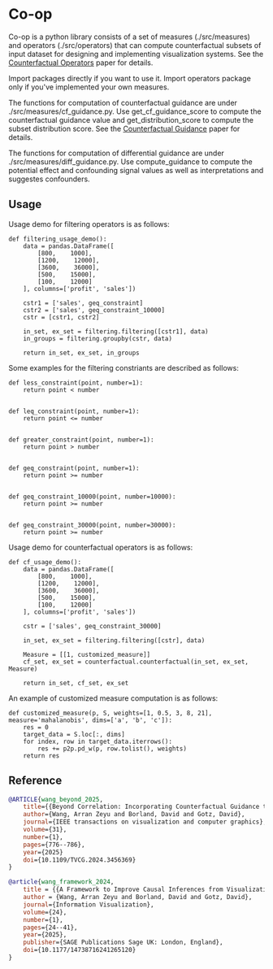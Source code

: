 # Co-op

Co-op is a python library consists of a set of measures (./src/measures) and operators (./src/operators) that can compute counterfactual subsets of input dataset for designing and implementing visualization systems. See the [Counterfactual Operators](https://vaclab.unc.edu/publication/iv_2024_wang_b/) paper for details.

Import packages directly if you want to use it. Import operators package only if you've implemented your own measures.

The functions for computation of counterfactual guidance are under ./src/measures/cf_guidance.py. Use get_cf_guidance_score to compute the counterfactual guidance value and get_distribution_score to compute the subset distribution score. See the [Counterfactual Guidance](https://vaclab.unc.edu/publication/tvcg_2025_wang_b/) paper for details.

The functions for computation of differential guidance are under ./src/measures/diff_guidance.py. Use compute_guidance to compute the potential effect and confounding signal values as well as interpretations and suggestes confounders.


## Usage

Usage demo for filtering operators is as follows:

```
def filtering_usage_demo():
    data = pandas.DataFrame([
        [800,    1000],
        [1200,    12000],
        [3600,    36000],
        [500,    15000],
        [100,    12000]
    ], columns=['profit', 'sales'])

    cstr1 = ['sales', geq_constraint]
    cstr2 = ['sales', geq_constraint_10000]
    cstr = [cstr1, cstr2]

    in_set, ex_set = filtering.filtering([cstr1], data)
    in_groups = filtering.groupby(cstr, data)

    return in_set, ex_set, in_groups
```

Some examples for the filtering constriants are described as follows:

```
def less_constraint(point, number=1):
    return point < number


def leq_constraint(point, number=1):
    return point <= number


def greater_constraint(point, number=1):
    return point > number


def geq_constraint(point, number=1):
    return point >= number


def geq_constraint_10000(point, number=10000):
    return point >= number


def geq_constraint_30000(point, number=30000):
    return point >= number
```

Usage demo for counterfactual operators is as follows:

```
def cf_usage_demo():
    data = pandas.DataFrame([
        [800,    1000],
        [1200,    12000],
        [3600,    36000],
        [500,    15000],
        [100,    12000]
    ], columns=['profit', 'sales'])

    cstr = ['sales', geq_constraint_30000]

    in_set, ex_set = filtering.filtering([cstr], data)

    Measure = [[1, customized_measure]]
    cf_set, ex_set = counterfactual.counterfactual(in_set, ex_set, Measure)

    return in_set, cf_set, ex_set
```

An example of customized measure computation is as follows:

```
def customized_measure(p, S, weights=[1, 0.5, 3, 8, 21], measure='mahalanobis', dims=['a', 'b', 'c']):
    res = 0
    target_data = S.loc[:, dims]
    for index, row in target_data.iterrows():
        res += p2p.pd_w(p, row.tolist(), weights)
    return res
```

## Reference

```bibtex
@ARTICLE{wang_beyond_2025,
    title={{Beyond Correlation: Incorporating Counterfactual Guidance to Better Support Exploratory Visual Analysis}},
    author={Wang, Arran Zeyu and Borland, David and Gotz, David},
    journal={IEEE transactions on visualization and computer graphics},
    volume={31},
    number={1},
    pages={776--786},
    year={2025}
    doi={10.1109/TVCG.2024.3456369}
}

@article{wang_framework_2024,
    title = {{A Framework to Improve Causal Inferences from Visualizations Using Counterfactual Operators}},
    author = {Wang, Arran Zeyu and Borland, David and Gotz, David},
    journal={Information Visualization},
    volume={24},
    number={1},
    pages={24--41},
    year={2025},
    publisher={SAGE Publications Sage UK: London, England},
    doi={10.1177/14738716241265120}
}
```

